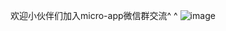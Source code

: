 欢迎小伙伴们加入micro-app微信群交流^ ^
![image](https://user-images.githubusercontent.com/14011130/235082591-6c7de1b0-8e1a-4202-b5a4-79c64bd5428c.png)









